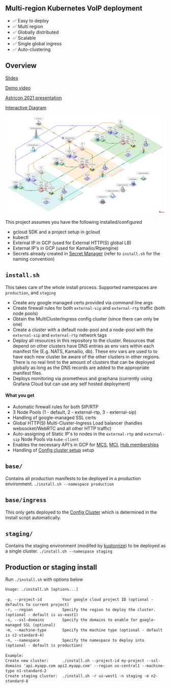 ## Multi-region Kubernetes VoIP deployment

* :white_check_mark: Easy to deploy
* :white_check_mark: Multi region
* :white_check_mark: Globally distributed
* :white_check_mark: Scalable
* :white_check_mark: Single global ingress
* :white_check_mark: Auto-clustering

## Overview

[Slides](https://vibrant-easley-d0491e.netlify.app)

[Demo video](https://www.youtube.com/watch?v=MZDJuwR31KI)

[Astricon 2021 presentation](https://www.youtube.com/watch?v=vgOIIdYovZk&list=PLighc-2vlRgQTRb0PQCfFMDHuWjoUAKg4&index=3)

[Interactive Diagram](https://isoflow.io/project/cknuw4pyddjjq0738cnikqcbv)

![Image](./Architecture.png)

This project assumes you have the following installed/configured
* gcloud SDK and a project setup in gcloud
* kubectl
* External IP in GCP (used for External HTTP(S) global LB)
* External IP's in GCP (used for Kamailio/Rtpengine)
* Secrets already created in [Secret Manager](https://console.cloud.google.com/security/secret-manager) (refer to `install.sh` for the naming convention)


`install.sh` 
----------
This takes care of the whole install process. Supported namespaces are `production`, and `staging`
* Create any google managed certs provided via command line args
* Create firewall rules for both `external-sip` and `external-rtp` traffic (both node pools)
* Obtain the MultiClusterIngress config cluster (since there can only be one)
* Create a cluster with a default node-pool and a node-pool with the `external-sip` and `external-rtp` network tags
* Deploy all resources in this repository to the cluster. Resources that depend on other clusters have DNS entries as env vars within each manifest file (E.g. NATS, Kamailio, db). These env vars are used to to have each new cluster be aware of the other clusters in other regions. There is no real limit to the amount of clusters that can be deployed globally as long as the DNS records are added to the appropriate manifest files.
* Deploys monitoring via prometheus and graphana (currently using Grafana Cloud but can use any self hosted deployment)

#### What you get
* Automatic firewall rules for both SIP/RTP
* 3 Node Pools (1 - default, 2 - external-rtp, 3 - external-sip)
* Handling of google-managed SSL certs
* Global HTTP(S) Multi-Cluster-Ingress Load balancer (handles websocket/WebRTC and all other HTTP traffic)
* Auto-assigning of Static IP's to nodes in the `external-rtp` and `external-sip` Node Pools via `kube-client`
* Enables the necessary API's in GCP for [MCS](https://cloud.google.com/kubernetes-engine/docs/how-to/multi-cluster-services), [MCI](https://cloud.google.com/kubernetes-engine/docs/concepts/multi-cluster-ingress), [Hub memberships](https://cloud.google.com/anthos/multicluster-management/connect/registering-a-cluster?cloudshell=true)
* Handling of [Config cluster setup](https://cloud.google.com/kubernetes-engine/docs/concepts/multi-cluster-ingress#config_cluster_design) setup

`base/`
---------
Contains all production manifests to be deployed in a production environment. `./install.sh --namespace production`

`base/ingress`
---------
This only gets deployed to the [Config Cluster](https://cloud.google.com/kubernetes-engine/docs/concepts/multi-cluster-ingress#config_cluster_design) which is determined in the install script automatically.

`staging/`
---------
Contains the staging environment (modifed by [kustomize](https://kustomize.io/)) to be deployed as a single cluster. `./install.sh --namespace staging`

## Production or staging install

Run `./install.sh` with options below
```
Usage: ./install.sh [options...]

-p, --project-id         Your google cloud project ID (optional - defaults to current project)
-r, --region             Specify the region to deploy the cluster. (optional - default is us-east1)
-s, --ssl-domains        Specify the domains to enable for google-managed SSL (optional)
-m, --machine-type       Specify the machine type (optional - default is c2-standard-4)
-n, --namespace          Specify the namespace to deploy into (optional - default is production)

Example:
Create new cluster:      ./install.sh --project-id my-project --ssl-domains 'api.myapp.com api2.myapp.com' --region us-central1 --machine-type n1-standard-2
Create staging cluster:  ./install.sh -r us-west1 -n staging -m n2-standard-8
```